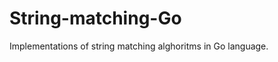 String-matching-Go
==================

Implementations of string matching alghoritms in Go language.
